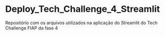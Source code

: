 # Deploy_Tech_Challenge_4_Streamlit
Repositório com os arquivos utilizados na aplicação do Streamlit do Tech Challenge FIAP da fase 4
